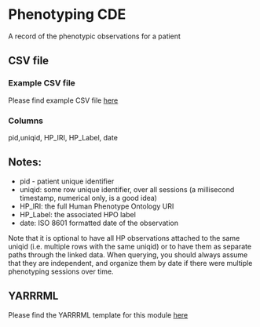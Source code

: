 # Phenotyping CDE

A record of the phenotypic observations for a patient

## CSV file 

### Example CSV file
Please find example CSV file [here](../csv/phenotyping.csv)

### Columns

pid,uniqid, HP_IRI, HP_Label, date


## Notes:
  * pid - patient unique identifier
  * uniqid:  some row unique identifier, over all sessions (a millisecond timestamp, numerical only, is a good idea)
  * HP_IRI: the full Human Phenotype Ontology URI
  * HP_Label:  the associated HPO label
  * date:  ISO 8601 formatted date of the observation
  
Note that it is optional to have all HP observations attached to the same uniqid (i.e. multiple rows with the same uniqid) or to
have them as separate paths through the linked data.  When querying, you should always assume that they are independent, and organize them
by date if there were multiple phenotyping sessions over time.

## YARRRML

Please find the YARRRML template for this module [here](../templates/phenotyping_yarrrml_template.yaml)
